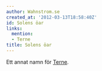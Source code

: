 ```yaml
---
author: Wahnstrom.se
created_at: '2012-03-13T18:58:40Z'
id: Solens öar
links:
  mention:
  - Terne
title: Solens öar
---
```


Ett annat namn för [Terne].

  [Terne]: Terne